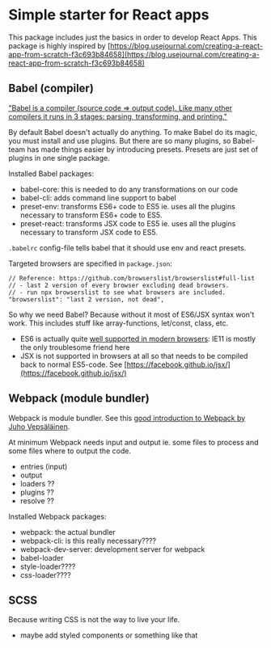 # Simple starter for React apps
This package includes just the basics in order to develop React Apps.
This package is highly inspired by [https://blog.usejournal.com/creating-a-react-app-from-scratch-f3c693b84658](https://blog.usejournal.com/creating-a-react-app-from-scratch-f3c693b84658)

## Babel (compiler)
["Babel is a compiler (source code => output code). Like many other compilers it runs in 3 stages: parsing, transforming, and printing."](https://babeljs.io/docs/en/plugins)

By default Babel doesn't actually do anything. To make Babel do its magic, you must install and use plugins. But there are so many plugins, so Babel-team has made things easier by introducing presets. Presets are just set of plugins in one single package.

Installed Babel packages:
* babel-core: this is needed to do any transformations on our code
* babel-cli: adds command line support to babel
* preset-env: transforms ES6+ code to ES5 ie. uses all the plugins necessary to transform ES6+ code to ES5.
* preset-react: transforms JSX code to ES5 ie. uses all the plugins necessary to transform JSX code to ES5.

`.babelrc` config-file tells babel that it should use env and react presets.

Targeted browsers are specified in `package.json`:
```
// Reference: https://github.com/browserslist/browserslist#full-list
// - last 2 version of every browser excluding dead browsers.
// - run npx browserslist to see what browsers are included.
"browserslist": "last 2 version, not dead",
```

So why we need Babel? Because without it most of ES6/JSX syntax won't work. This includes stuff like array-functions, let/const, class, etc.
* ES6 is actually quite [well supported in modern browsers](https://caniuse.com/#search=ES6): IE11 is mostly the only troublesome friend here
* JSX is not supported in browsers at all so that needs to be compiled back to normal ES5-code. See [https://facebook.github.io/jsx/](https://facebook.github.io/jsx/)

## Webpack (module bundler)
Webpack is module bundler. See this [good introduction to Webpack by Juho Vepsäläinen](https://survivejs.com/webpack/what-is-webpack/).

At minimum Webpack needs input and output ie. some files to process and some files where to output the code.
* entries (input)
* output
* loaders ??
* plugins ??
* resolve ??

Installed Webpack packages:
* webpack: the actual bundler
* webpack-cli: is this really necessary????
* webpack-dev-server: development server for webpack
* babel-loader
* style-loader????
* css-loader????

## SCSS
Because writing CSS is not the way to live your life.
* maybe add styled components or something like that